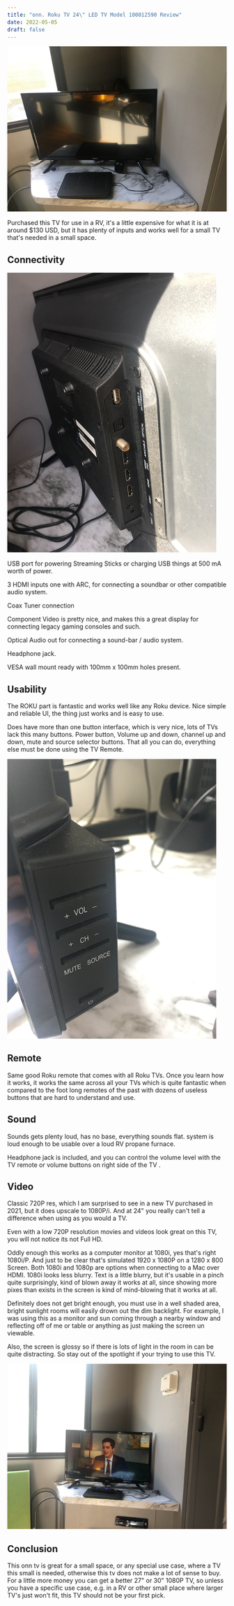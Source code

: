 ```yaml
---
title: "onn. Roku TV 24\" LED TV Model 100012590 Review"
date: 2022-05-05
draft: false
---
```


![Onn Roku TV 24 inch off](TV_Off.png)

Purchased this TV for use in a RV, it's a little expensive for what it is at around $130 USD, but it has plenty of inputs and works well for a small TV that's needed in a small space. 

## Connectivity

![Picture of the Ports on the 24" Roku tv](TV_Ports.png)

USB port for powering Streaming Sticks or charging USB things at  500 mA worth of power.

3 HDMI inputs one with ARC, for connecting a soundbar or other compatible audio system.

Coax Tuner connection 

Component Video is pretty nice, and makes this a great display for connecting legacy gaming consoles and such.

Optical Audio out for connecting a sound-bar / audio system.

Headphone jack.

VESA wall mount ready with 100mm x 100mm holes present.

## Usability

The ROKU part is fantastic and works well like any Roku device. Nice simple and reliable UI, the thing just works and is easy to use.

Does have more than one button interface, which is very nice, lots of TVs lack this many buttons. Power button, Volume up and down, channel up and down, mute and source selector buttons. That all you can do, everything else must be done using the TV Remote. 

![This TV has more buttons than most](TV_Buttons.png)

## Remote

Same good Roku remote that comes with all Roku TVs. Once you learn how it works, it works the same across all your TVs which is quite fantastic when compared to the foot long remotes of the past with dozens of useless buttons that are hard to understand and use.

## Sound 

Sounds gets plenty loud, has no base, everything sounds flat. system is loud enough to be usable over a loud RV propane furnace.

Headphone jack is included, and you can control the volume level with the TV remote or volume buttons on right side of the TV .

## Video

Classic 720P res, which I am surprised to see in a new TV purchased in 2021, but it does  upscale to 1080P/i. And at 24" you really can't tell a difference when using as you would a TV. 

Even with a low 720P resolution movies and videos look great on this TV, you will not notice its not Full HD.

Oddly enough this works as a computer monitor at 1080i, yes that's right 1080i/P. And just to be clear that's simulated 1920 x 1080P on a 1280 x 800 Screen. Both 1080i and 1080p are options when connecting to a Mac over HDMI. 1080i looks less blurry. Text is a little blurry, but it's usable in a pinch quite surprisingly, kind of blown away it works at all, since showing more pixes than exists in the screen is kind of mind-blowing that it works at all.

Definitely does not get bright enough, you must use in a well shaded area, bright sunlight rooms will easily drown out the dim backlight.  For example, I was using this as a monitor and sun coming through a nearby window and reflecting off of me or table or anything as just making the screen un viewable.

Also, the screen is glossy so if there is lots of light in the room in can be quite distracting. So stay out of the spotlight if your trying to use this TV.

![Showing the TV with News content on screen ](TV_ON.png)

## Conclusion 

This onn tv is great for a small space, or any special use case, where a TV this small is needed, otherwise this tv does not make a lot of sense to buy. For a little more money you can get a better 27" or 30" 1080P TV, so unless you have a specific use case, e.g. in a RV or other small place where larger TV's just won't fit, this TV should not be your first pick.